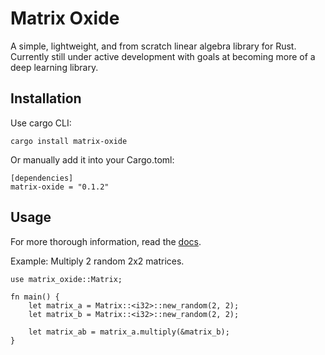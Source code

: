 Matrix Oxide
===

A simple, lightweight, and from scratch linear algebra library for Rust. Currently still under active development with goals at becoming more of a deep learning library.

Installation
---
Use cargo CLI:
```
cargo install matrix-oxide
```

Or manually add it into your Cargo.toml:
```
[dependencies]
matrix-oxide = "0.1.2"
```

Usage
---

For more thorough information, read the [docs](https://docs.rs/matrix-oxide/).


Example: Multiply 2 random 2x2 matrices.
```
use matrix_oxide::Matrix;

fn main() {
    let matrix_a = Matrix::<i32>::new_random(2, 2);
    let matrix_b = Matrix::<i32>::new_random(2, 2);

    let matrix_ab = matrix_a.multiply(&matrix_b);
}
```
